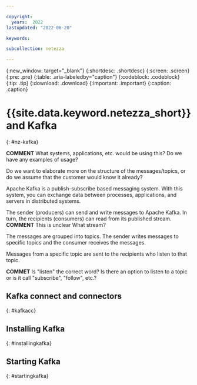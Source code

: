 ```yaml
---

copyright:
  years:  2022
lastupdated: "2022-06-20"

keywords:

subcollection: netezza

---
```


{:new_window: target="_blank"}
{:shortdesc: .shortdesc}
{:screen: .screen}
{:pre: .pre}
{:table: .aria-labeledby="caption"}
{:codeblock: .codeblock}
{:tip: .tip}
{:download: .download}
{:important: .important}
{:caption: .caption}

# {{site.data.keyword.netezza_short}} and Kafka
{: #nz-kafka}

**COMMENT** What systems, applications, etc. would be using this? Do we have any examples of usage?

Do we want to elaborate more on the structure of the messages/topics, or do we assume that the customer would know it already?

Apache Kafka is a publish-subscribe based messaging system. With this system, you can exchange data between processes, applications, and servers in distributed systems.

The sender (producers) can send and write messages to Apache Kafka. In turn, the recipients (consumers) can read from its published stream. 
**COMMENT** This is unclear What stream?

The messages are grouped into topics. The sender writes messages to specific topics and the consumer receives the messages.

Messages from a specific topic are sent to the recipients who listen to that topic.

**COMMET** Is "listen" the correct word? Is there an option to listen to a topic or is it call "subscribe", "follow", etc.?

## Kafka connect and connectors
{: #kafkacc}

## Installing Kafka
{: #installingkafka}

## Starting Kafka
{: #startingkafka}
